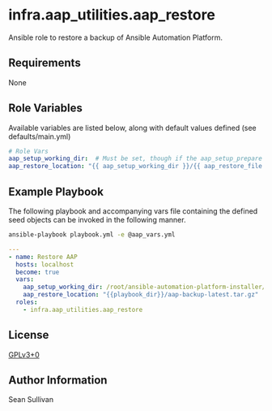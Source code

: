 
# infra.aap\_utilities.aap\_restore

Ansible role to restore a backup of Ansible Automation Platform.

## Requirements

None

## Role Variables

Available variables are listed below, along with default values defined (see defaults/main.yml)

```yaml
# Role Vars
aap_setup_working_dir:  # Must be set, though if the aap_setup_prepare role has been run prior, a fact will be set.
aap_restore_location: "{{ aap_setup_working_dir }}/{{ aap_restore_file }}"
```

## Example Playbook

The following playbook and accompanying vars file containing the defined seed objects can be invoked in the following manner.

```sh
ansible-playbook playbook.yml -e @aap_vars.yml
```

```yaml
---
- name: Restore AAP
  hosts: localhost
  become: true
  vars:
    aap_setup_working_dir: /root/ansible-automation-platform-installer/
    aap_restore_location: "{{playbook_dir}}/aap-backup-latest.tar.gz"
  roles:
    - infra.aap_utilities.aap_restore
```

## License

[GPLv3+0](https://github.com/redhat-cop/aap_utilities#licensing)

## Author Information

Sean Sullivan
